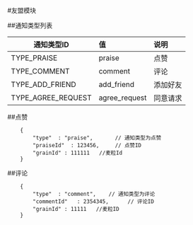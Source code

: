 #友盟模块

##通知类型列表

| 通知类型ID        | 值            | 说明      |
|-------------------|:------------- |:----------|
| TYPE_PRAISE       | praise        | 点赞      |
| TYPE_COMMENT      | comment       | 评论      |
| TYPE_ADD_FRIEND   | add_friend    | 添加好友  |
| TYPE_AGREE_REQUEST| agree_request | 同意请求  |

##点赞

```
    {
        "type"  : "praise",       // 通知类型为点赞
        "praiseId"  : 123456,     // 点赞ID
        "grainId" : 111111   //麦粒Id
    }
```

##评论

```
    {
        "type"  : "comment",    // 通知类型为评论
        "commentId"   : 2354345,      // 评论ID
        "grainId" : 11111   //麦粒ID
    }
```
